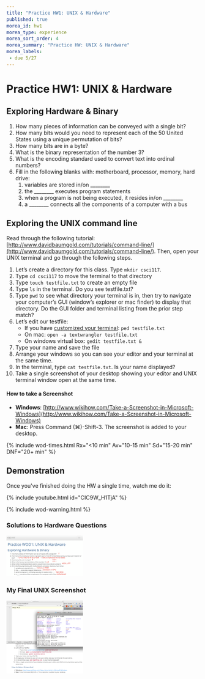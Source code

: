 ```yaml
---
title: "Practice HW1: UNIX & Hardware"
published: true
morea_id: hw1
morea_type: experience
morea_sort_order: 4
morea_summary: "Practice HW: UNIX & Hardware"
morea_labels:
 - due 5/27
---
```

# Practice HW1: UNIX & Hardware

## Exploring Hardware & Binary

1. How many pieces of information can be conveyed with a single bit?
1. How many bits would you need to represent each of the 50 United States using a unique permutation of bits?
1. How many bits are in a byte?
1. What is the binary representation of the number 3?
1. What is the encoding standard used to convert text into ordinal numbers?
1. Fill in the following blanks with: motherboard, processor, memory, hard drive:
    1. variables are stored in/on ________
    1. the ________ executes program statements
    1. when a program is not being executed, it resides in/on ________
    1. a ________ connects all the components of a computer with a bus

## Exploring the UNIX command line

Read through the following tutorial: [http://www.davidbaumgold.com/tutorials/command-line/](http://www.davidbaumgold.com/tutorials/command-line/). Then, open your UNIX terminal and go through the following steps.

1. Let’s create a directory for this class. Type `mkdir csci117`.
1. Type `cd csci117` to move the terminal to that directory
1. Type `touch testfile.txt` to create an empty file
1. Type `ls` in the terminal. Do you see testfile.txt?
1. Type `pwd` to see what directory your terminal is in, then try to navigate your computer’s GUI (window’s explorer or mac finder) to display that directory. Do the GUI folder and terminal listing from the prior step match?
1. Let’s edit our testfile:
    - If you have [customized your terminal](unix-custom.html): `ped testfile.txt`
    - On mac: `open -a textwrangler testfile.txt`
    - On windows virtual box: `gedit testfile.txt &`
1. Type your name and save the file
1. Arrange your windows so you can see your editor and your terminal at the same time.
1. In the terminal, type `cat testfile.txt`. Is your name displayed?
1. Take a single screenshot of your desktop showing your editor and UNIX terminal window open at the same time.

#### How to take a Screenshot
 - **Windows**: [http://www.wikihow.com/Take-a-Screenshot-in-Microsoft-Windows](http://www.wikihow.com/Take-a-Screenshot-in-Microsoft-Windows)
 - **Mac**: Press Command (⌘)-Shift-3. The screenshot is added to your desktop.

{% include wod-times.html Rx="<10 min" Av="10-15 min" Sd="15-20 min" DNF="20+ min" %}

## Demonstration

Once you've finished doing the HW a single time, watch me do it:

{% include youtube.html id="CIC9W_H1TjA" %}

{% include wod-warning.html %}

### Solutions to Hardware Questions

<a href="HardwareSolutions.png"><img src="HardwareSolutions.png" width="200"/></a>

### My Final UNIX Screenshot

<a href="screenshot.png"><img src="screenshot.png" width="200"/></a>